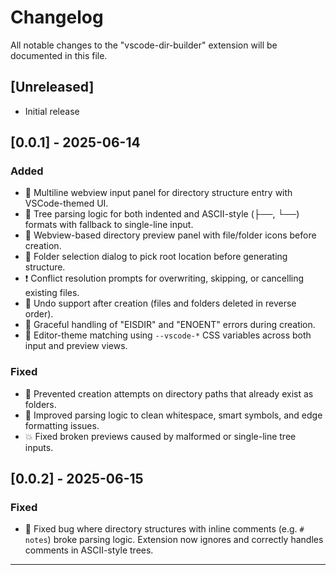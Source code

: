 # Changelog

All notable changes to the "vscode-dir-builder" extension will be documented in this file.
<!-- 
Check [Keep a Changelog](http://keepachangelog.com/) for recommendations on how to structure this file. -->

## [Unreleased]

- Initial release

## [0.0.1] - 2025-06-14

### Added

- 🌳 Multiline webview input panel for directory structure entry with VSCode-themed UI.
- 📂 Tree parsing logic for both indented and ASCII-style (├──, └──) formats with fallback to single-line input.
- 👀 Webview-based directory preview panel with file/folder icons before creation.
- 📁 Folder selection dialog to pick root location before generating structure.
- ❗ Conflict resolution prompts for overwriting, skipping, or cancelling existing files.
- 🧹 Undo support after creation (files and folders deleted in reverse order).
- 🚫 Graceful handling of "EISDIR" and "ENOENT" errors during creation.
- 💅 Editor-theme matching using `--vscode-*` CSS variables across both input and preview views.

### Fixed

- 🧯 Prevented creation attempts on directory paths that already exist as folders.
- 🧼 Improved parsing logic to clean whitespace, smart symbols, and edge formatting issues.
- 💥 Fixed broken previews caused by malformed or single-line tree inputs.

## [0.0.2] - 2025-06-15

### Fixed

- 📝 Fixed bug where directory structures with inline comments (e.g. `# notes`) broke parsing logic. Extension now ignores and correctly handles comments in ASCII-style trees.

---
